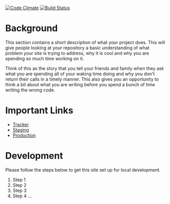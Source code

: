 [![Code Climate](https://codeclimate.com/github/rails/rails.png)](https://codeclimate.com/github/rails/rails)
[![Build Status](https://travis-ci.org/rails/rails.svg?branch=4-1-stable)](https://travis-ci.org/rails/rails)

# Background

This section contains a short description of what your project does. This will give people looking at your repository a basic understanding of what problem your site is trying to address, why it is cool and why you are spending so much time working on it.

Think of this as the story that you tell your friends and family when they ask what you are spending all of your waking time doing and why you don't return their calls in a timely manner. This also gives you an opportunity to think a bit about what you are writing before you spend a bunch of time writing the wrong code.

# Important Links

* [Tracker](http://pivotaltracker.com/some_tracker_project)
* [Staging](http://some-staging-app.herokuapp.com)
* [Production](http://some-production-app.herokuapp.com)

# Development

Please follow the steps below to get this site set up for local development.

1. Step 1
1. Step 2
1. Step 3
1. Step 4 ...
